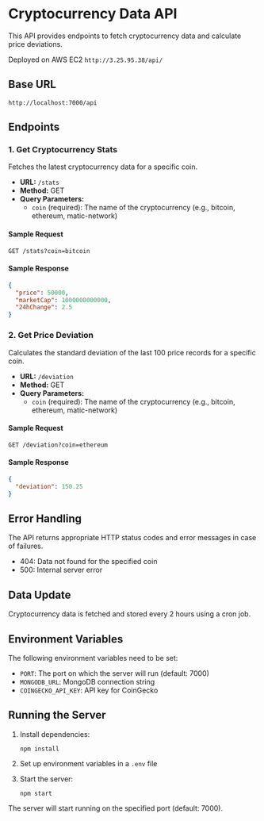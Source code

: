 # Cryptocurrency Data API

This API provides endpoints to fetch cryptocurrency data and calculate price deviations.

Deployed on AWS EC2
`http://3.25.95.38/api/`

## Base URL

```
http://localhost:7000/api
```

## Endpoints

### 1. Get Cryptocurrency Stats

Fetches the latest cryptocurrency data for a specific coin.

- **URL:** `/stats`
- **Method:** GET
- **Query Parameters:**
  - `coin` (required): The name of the cryptocurrency (e.g., bitcoin, ethereum, matic-network)

#### Sample Request

```
GET /stats?coin=bitcoin
```

#### Sample Response

```json
{
  "price": 50000,
  "marketCap": 1000000000000,
  "24hChange": 2.5
}
```

### 2. Get Price Deviation

Calculates the standard deviation of the last 100 price records for a specific coin.

- **URL:** `/deviation`
- **Method:** GET
- **Query Parameters:**
  - `coin` (required): The name of the cryptocurrency (e.g., bitcoin, ethereum, matic-network)

#### Sample Request

```
GET /deviation?coin=ethereum
```

#### Sample Response

```json
{
  "deviation": 150.25
}
```

## Error Handling

The API returns appropriate HTTP status codes and error messages in case of failures.

- 404: Data not found for the specified coin
- 500: Internal server error

## Data Update

Cryptocurrency data is fetched and stored every 2 hours using a cron job.

## Environment Variables

The following environment variables need to be set:

- `PORT`: The port on which the server will run (default: 7000)
- `MONGODB_URL`: MongoDB connection string
- `COINGECKO_API_KEY`: API key for CoinGecko

## Running the Server

1. Install dependencies:
   ```
   npm install
   ```

2. Set up environment variables in a `.env` file

3. Start the server:
   ```
   npm start
   ```

The server will start running on the specified port (default: 7000).
